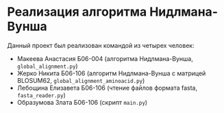 # Реализация алгоритма Нидлмана-Вунша

Данный проект был реализован командой из четырех человек:

- Макеева Анастасия Б06-004 (алгоритма Нидлмана-Вунша, `global_alignment.py`)
- Жерко Никита Б06-106 (алгоритм Нидлмана-Вунша с матрицей BLOSUM62, `global_alignment_aminoacid.py`)
- Лебощина Елизавета Б06-106 (чтение файлов формата fasta, `fasta_reader.py`)
- Образумова Злата Б06-106 (скрипт `main.py`)
